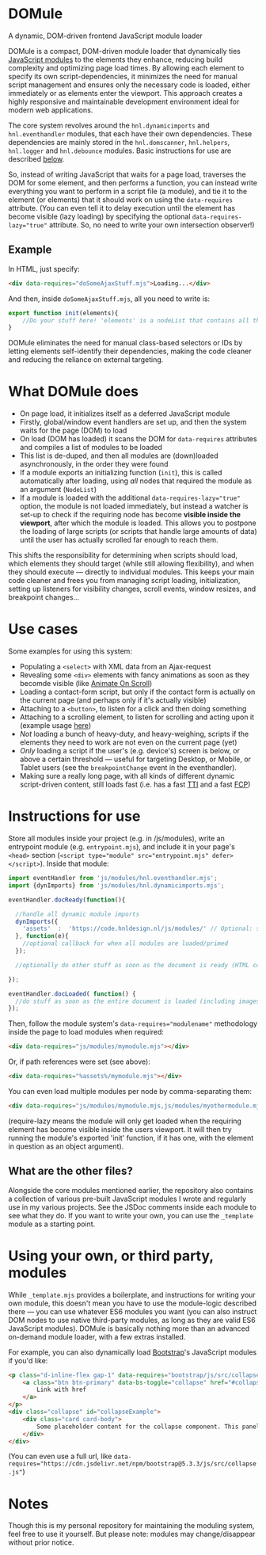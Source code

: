 # DOMule
A dynamic, DOM-driven frontend JavaScript module loader

DOMule is a compact, DOM-driven module loader that dynamically ties [JavaScript modules](https://developer.mozilla.org/en-US/docs/Web/JavaScript/Guide/Modules) to the elements they enhance, reducing build complexity and optimizing page load times. By allowing each element to specify its own script-dependencies, it minimizes the need for manual script management and ensures only the necessary code is loaded, either immediately or as elements enter the viewport. This approach creates a highly responsive and maintainable development environment ideal for modern web applications.

The core system revolves around the `hnl.dynamicimports` and `hnl.eventhandler` modules, that each have their own dependencies. These dependencies are mainly stored in the `hnl.domscanner`, `hnl.helpers`, `hnl.logger` and `hnl.debounce` modules. Basic instructions for use are described [below](#instructions-for-use).

So, instead of writing JavaScript that waits for a page load, traverses the DOM for some element, and then performs a function, you can instead write everything you want to perform in a script file (a module), and tie it to the element (or elements) that it should work on using the `data-requires` attribute. (You can even tell it to delay execution until the element has become visible (lazy loading) by specifying the optional `data-requires-lazy="true"` attribute. So, no need to write your own intersection observer!)

## Example

In HTML, just specify:

```HTML
<div data-requires="doSomeAjaxStuff.mjs">Loading...</div>
```
And then, inside `doSomeAjaxStuff.mjs`, all you need to write is:

```JavaScript
export function init(elements){
    //Do your stuff here! 'elements' is a nodeList that contains all the elements that required this module
}
```

DOMule eliminates the need for manual class-based selectors or IDs by letting elements self-identify their dependencies, making the code cleaner and reducing the reliance on external targeting.

# What DOMule does
- On page load, it initializes itself as a deferred JavaScript module
- Firstly, global/window event handlers are set up, and then the system waits for the page (DOM) to load
- On load (DOM has loaded) it scans the DOM for `data-requires` attributes and compiles a list of modules to be loaded
- This list is de-duped, and then all modules are (down)loaded asynchronously, in the order they were found
- If a module exports an initializing function (`init`), this is called automatically after loading, using *all* nodes that required the module as an argument (`NodeList`)
- If a module is loaded with the additional `data-requires-lazy="true"` option, the module is not loaded immediately, but instead a watcher is set-up to check if the requiring node has become **visible inside the viewport**, after which the module is loaded. This allows you to postpone the loading of large scripts (or scripts that handle large amounts of data) until the user has actually scrolled far enough to reach them.

This shifts the responsibility for determining when scripts should load, which elements they should target (while still allowing flexibility), and when they should execute — directly to individual modules. This keeps your main code cleaner and frees you from managing script loading, initialization, setting up listeners for visibility changes, scroll events, window resizes, and breakpoint changes...

# Use cases
Some examples for using this system:
- Populating a `<select>` with XML data from an Ajax-request
- Revealing some `<div>` elements with fancy animations as soon as they becomde visible (like [Animate On Scroll](https://michalsnik.github.io/aos/))
- Loading a contact-form script, but only if the contact form is actually on the current page (and perhaps only if it's actually visible)
- Attaching to a `<button>`, to listen for a click and then doing something
- Attaching to a scrolling element, to listen for scrolling and acting upon it (example usage [here](https://code.hnldesign.nl/motionblur-scroller/))
- *Not* loading a bunch of heavy-duty, and heavy-weighing, scripts if the elements they need to work are not even on the current page (yet)
- *Only* loading a script if the user's (e.g. device's) screen is below, or above a certain threshold — useful for targeting Desktop, or Mobile, or Tablet users (see the `breakpointChange` event in the eventhandler).
- Making sure a really long page, with all kinds of different dynamic script-driven content, still loads fast (i.e. has a fast [TTI](https://web.dev/articles/tti) and a fast [FCP](https://web.dev/articles/fcp))

# Instructions for use
Store all modules inside your project (e.g. in /js/modules), write an entrypoint module (e.g. `entrypoint.mjs`), and include it in your page's `<head>` section (`<script type="module" src="entrypoint.mjs" defer></script>`). Inside that module:

```JavaScript
import eventHandler from 'js/modules/hnl.eventhandler.mjs';
import {dynImports} from 'js/modules/hnl.dynamicimports.mjs';

eventHandler.docReady(function(){

  //handle all dynamic module imports
  dynImports({
    'assets'  :  'https://code.hnldesign.nl/js/modules/' // Optional: specify asset base path for dynamic modules. In this example, '%assets%' will resolve to the url provided. This allows for shorter code, as well as 'mass' url replacement, for example in development/live situation
  }, function(e){
    //optional callback for when all modules are loaded/primed
  });

  //optionally do other stuff as soon as the document is ready (HTML content has been loaded, but not necessarily all images & resources)

});

eventHandler.docLoaded( function() {
  //do stuff as soon as the entire document is loaded (including images), note that modules can still be loading at this point
});
```

Then, follow the module system's `data-requires="modulename"` methodology inside the page to load modules when required:

```HTML
<div data-requires="js/modules/mymodule.mjs"></div>
```

Or, if path references were set (see above):

```HTML
<div data-requires="%assets%/mymodule.mjs"></div>
```

You can even load multiple modules per node by comma-separating them:

```HTML
<div data-requires="js/modules/mymodule.mjs,js/modules/myothermodule.mjs" data-require-lazy="true"></div>
```

(require-lazy means the module will only get loaded when the requiring element has become visible inside the users viewport. It will then try running the module's exported 'init' function, if it has one, with the element in question as an object argument).

## What are the other files?
Alongside the core modules mentioned earlier, the repository also contains a collection of various pre-built JavaScript modules I wrote and regularly use in my various projects. See the JSDoc comments inside each module to see what they do. If you want to write your own, you can use the `_template` module as a starting point.

# Using your own, or third party, modules

While `_template.mjs` provides a boilerplate, and instructions for writing your own module, this doesn't mean you have to use the module-logic described there — you can use whatever ES6 modules you want (you can also instruct DOM nodes to use native third-party modules, as long as they are valid ES6 JavaScript modules). DOMule is basically nothing more than an advanced on-demand module loader, with a few extras installed.

For example, you can also dynamically load [Bootstrap](https://getbootstrap.com/)'s JavaScript modules if you'd like:

```HTML
<p class="d-inline-flex gap-1" data-requires="bootstrap/js/src/collapse.js">
    <a class="btn btn-primary" data-bs-toggle="collapse" href="#collapseExample" role="button" aria-expanded="false" aria-controls="collapseExample">
        Link with href
    </a>
</p>
<div class="collapse" id="collapseExample">
    <div class="card card-body">
        Some placeholder content for the collapse component. This panel is hidden by default but revealed when the user activates the relevant trigger.
    </div>
</div>
```
(You can even use a full url, like `data-requires="https://cdn.jsdelivr.net/npm/bootstrap@5.3.3/js/src/collapse.js"`)

# Notes

Though this is my personal repository for maintaining the moduling system, feel free to use it yourself. But please note: modules may change/disappear without prior notice.
